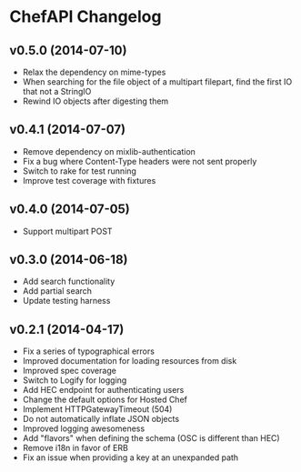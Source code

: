 ChefAPI Changelog
=================

v0.5.0 (2014-07-10)
-------------------
- Relax the dependency on mime-types
- When searching for the file object of a multipart filepart, find the first IO that not a StringIO
- Rewind IO objects after digesting them

v0.4.1 (2014-07-07)
-------------------
- Remove dependency on mixlib-authentication
- Fix a bug where Content-Type headers were not sent properly
- Switch to rake for test running
- Improve test coverage with fixtures

v0.4.0 (2014-07-05)
-------------------
- Support multipart POST

v0.3.0 (2014-06-18)
-------------------
- Add search functionality
- Add partial search
- Update testing harness


v0.2.1 (2014-04-17)
-------------------
- Fix a series of typographical errors
- Improved documentation for loading resources from disk
- Improved spec coverage
- Switch to Logify for logging
- Add HEC endpoint for authenticating users
- Change the default options for Hosted Chef
- Implement HTTPGatewayTimeout (504)
- Do not automatically inflate JSON objects
- Improved logging awesomeness
- Add "flavors" when defining the schema (OSC is different than HEC)
- Remove i18n in favor of ERB
- Fix an issue when providing a key at an unexpanded path
